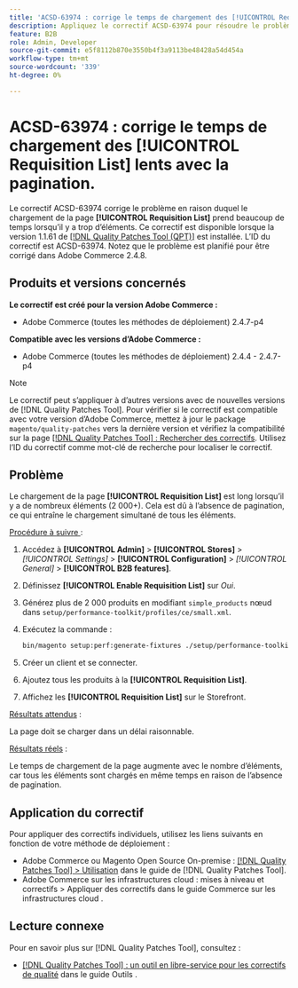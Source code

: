 ```yaml
---
title: 'ACSD-63974 : corrige le temps de chargement des [!UICONTROL Requisition List] lents avec la pagination.'
description: Appliquez le correctif ACSD-63974 pour résoudre le problème où le chargement de la page [!UICONTROL Requisition List] prend beaucoup de temps lorsqu’il y a trop d’éléments.
feature: B2B
role: Admin, Developer
source-git-commit: e5f8112b870e3550b4f3a9113be48428a54d454a
workflow-type: tm+mt
source-wordcount: '339'
ht-degree: 0%

---
```



# ACSD-63974 : corrige le temps de chargement des [!UICONTROL Requisition List] lents avec la pagination.

Le correctif ACSD-63974 corrige le problème en raison duquel le chargement de la page **[!UICONTROL Requisition List]** prend beaucoup de temps lorsqu’il y a trop d’éléments. Ce correctif est disponible lorsque la version 1.1.61 de [[!DNL Quality Patches Tool (QPT)]](/help/tools/quality-patches-tool/quality-patches-tool-to-self-serve-quality-patches.md) est installée. L’ID du correctif est ACSD-63974. Notez que le problème est planifié pour être corrigé dans Adobe Commerce 2.4.8.

## Produits et versions concernés

**Le correctif est créé pour la version Adobe Commerce :**

* Adobe Commerce (toutes les méthodes de déploiement) 2.4.7-p4

**Compatible avec les versions d’Adobe Commerce :**

* Adobe Commerce (toutes les méthodes de déploiement) 2.4.4 - 2.4.7-p4

>[!NOTE]
>
>Le correctif peut s’appliquer à d’autres versions avec de nouvelles versions de [!DNL Quality Patches Tool]. Pour vérifier si le correctif est compatible avec votre version d’Adobe Commerce, mettez à jour le package `magento/quality-patches` vers la dernière version et vérifiez la compatibilité sur la page [[!DNL Quality Patches Tool] : Rechercher des correctifs](https://experienceleague.adobe.com/tools/commerce-quality-patches/index.html). Utilisez l’ID du correctif comme mot-clé de recherche pour localiser le correctif.

## Problème

Le chargement de la page **[!UICONTROL Requisition List]** est long lorsqu’il y a de nombreux éléments (2 000+). Cela est dû à l’absence de pagination, ce qui entraîne le chargement simultané de tous les éléments.

<u>Procédure à suivre </u> :

1. Accédez à **[!UICONTROL Admin]** > **[!UICONTROL Stores]** > *[!UICONTROL Settings]* > **[!UICONTROL Configuration]** > *[!UICONTROL General]* > **[!UICONTROL B2B features]**.
1. Définissez **[!UICONTROL Enable Requisition List]** sur *Oui*.
1. Générez plus de 2 000 produits en modifiant `simple_products` nœud dans `setup/performance-toolkit/profiles/ce/small.xml`.
1. Exécutez la commande :

   ```bash
   bin/magento setup:perf:generate-fixtures ./setup/performance-toolkit/profiles/ce/small.xml
   ```

1. Créer un client et se connecter.
1. Ajoutez tous les produits à la **[!UICONTROL Requisition List]**.
1. Affichez les **[!UICONTROL Requisition List]** sur le Storefront.


<u>Résultats attendus</u> :

La page doit se charger dans un délai raisonnable.


<u>Résultats réels</u> :

Le temps de chargement de la page augmente avec le nombre d’éléments, car tous les éléments sont chargés en même temps en raison de l’absence de pagination.

## Application du correctif

Pour appliquer des correctifs individuels, utilisez les liens suivants en fonction de votre méthode de déploiement :

* Adobe Commerce ou Magento Open Source On-premise : [[!DNL Quality Patches Tool] > Utilisation](/help/tools/quality-patches-tool/usage.md) dans le guide de [!DNL Quality Patches Tool].
* Adobe Commerce sur les infrastructures cloud : mises à niveau et correctifs > Appliquer des correctifs dans le guide Commerce sur les infrastructures cloud .

## Lecture connexe

Pour en savoir plus sur [!DNL Quality Patches Tool], consultez :

* [[!DNL Quality Patches Tool] : un outil en libre-service pour les correctifs de qualité](/help/tools/quality-patches-tool/quality-patches-tool-to-self-serve-quality-patches.md) dans le guide Outils .
